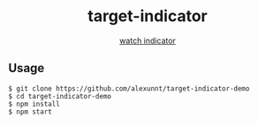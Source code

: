 <div align="center">
  <h1>target-indicator</h1>
   <a href="target-indicator-demo.surge.sh">watch indicator</a>
</div>

## Usage

```
$ git clone https://github.com/alexunnt/target-indicator-demo
$ cd target-indicator-demo
$ npm install
$ npm start
```
